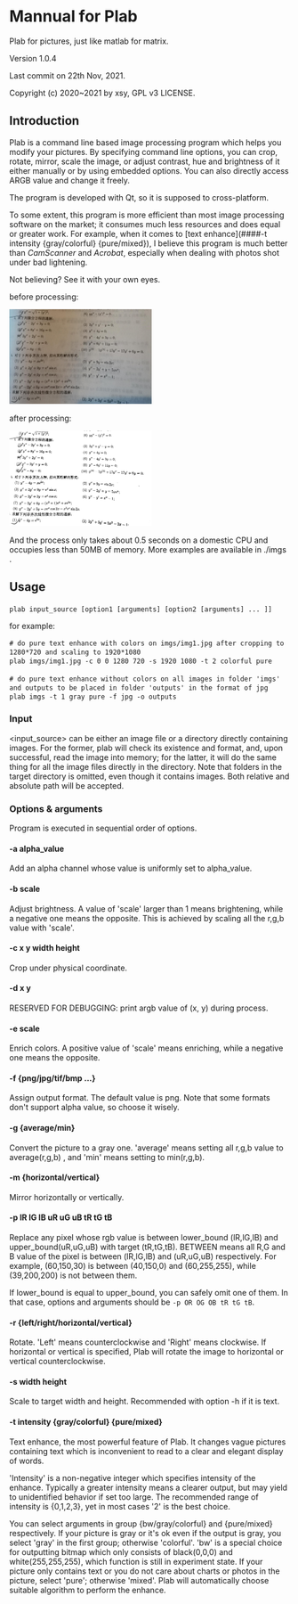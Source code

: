 # Mannual for Plab

Plab for pictures, just like matlab for matrix.

Version 1.0.4

Last commit on 22th Nov, 2021.

Copyright (c) 2020~2021 by xsy, GPL v3 LICENSE.

## Introduction

Plab is a command line based image processing program which helps you modify your pictures. By specifying command line options, you can crop, rotate, mirror, scale the image, or adjust contrast, hue and brightness of it either manually or by using embedded options. You can also directly access ARGB value and change it freely.

The program is developed with Qt, so it is supposed to cross-platform.

To some extent, this program is more efficient than most image processing software on the market; it consumes much less resources and does equal or greater work. For example, when it comes to [text enhance](####-t intensity {gray/colorful} {pure/mixed}), I believe this program is much better than _CamScanner_ and _Acrobat_, especially when dealing with photos shot under bad lightening.

Not believing? See it with your own eyes.

before processing:

<img src="imgs/2.jpg" alt="2" style="zoom:25%;" />

after processing:

<img src="imgs/out_2.png" alt="4" style="zoom:25%;" />

And the process only takes about 0.5 seconds on a domestic CPU and occupies less than 50MB of memory. More examples are available in ./imgs .

## Usage

`plab input_source [option1 [arguments] [option2 [arguments] ... ]]`

for example:

```
# do pure text enhance with colors on imgs/img1.jpg after cropping to 1280*720 and scaling to 1920*1080
plab imgs/img1.jpg -c 0 0 1280 720 -s 1920 1080 -t 2 colorful pure

# do pure text enhance without colors on all images in folder 'imgs' and outputs to be placed in folder 'outputs' in the format of jpg
plab imgs -t 1 gray pure -f jpg -o outputs
```

### Input

<input_source> can be either an image file or a directory directly containing images. For the former, plab will check its existence and format, and, upon successful, read the image into memory; for the latter, it will do the same thing for all the image files directly in the directory. Note that folders in the target directory is omitted, even though it contains images. Both relative and absolute path will be accepted.

### Options & arguments

Program is executed in sequential order of options.

#### -a alpha_value

Add an alpha channel whose value is uniformly set to alpha_value.

#### -b scale

Adjust brightness. A value of 'scale' larger than 1 means brightening, while a negative one means the opposite. This is achieved by scaling all the r,g,b value with 'scale'.

#### -c x y width height

Crop under physical coordinate.

#### -d x y

RESERVED FOR DEBUGGING: print argb value of (x, y) during process.

#### -e scale

Enrich colors. A positive value of 'scale' means enriching, while a negative one means the opposite.

#### -f {png/jpg/tif/bmp ...}

Assign output format. The default value is png. Note that some formats don't support alpha value, so choose it wisely.

#### -g {average/min}

Convert the picture to a gray one. 'average' means setting all r,g,b value to average(r,g,b) , and 'min' means setting to min(r,g,b).

<!-- #### -h intensity

Text & figure sharpening, a powerful feature of Plab. Sometimes an image contains text and figure which is not very clear, in which situation Plab can sharpen it to make the text and figure much more clear. The background should be purely white, e.g.

If the image is too small, you can use option '-s' first to adjust its size to whatever you want. -->

#### -m {horizontal/vertical}

Mirror horizontally or vertically.

#### -p lR lG lB uR uG uB tR tG tB

Replace any pixel whose rgb value is between lower_bound (lR,lG,lB) and upper_bound(uR,uG,uB) with target (tR,tG,tB). BETWEEN means all R,G and B value of the pixel is between (lR,lG,lB) and (uR,uG,uB) respectively. For example, (60,150,30) is between (40,150,0) and (60,255,255), while (39,200,200) is not between them.

If lower_bound is equal to upper_bound, you can safely omit one of them. In that case, options and arguments should be `-p OR OG OB tR tG tB`.

#### -r {left/right/horizontal/vertical}

Rotate. 'Left' means counterclockwise and 'Right' means clockwise. If horizontal or vertical is specified, Plab will rotate the image to horizontal or vertical counterclockwise.

#### -s width height

Scale to target width and height. Recommended with option -h if it is text.

#### -t intensity {gray/colorful} {pure/mixed}

Text enhance, the most powerful feature of Plab. It changes vague pictures containing text which is inconvenient to read to a clear and elegant display of words.

'Intensity' is a non-negative integer which specifies intensity of the enhance. Typically a greater intensity means a clearer output, but may yield to unidentified behavior if set too large. The recommended range of intensity is {0,1,2,3}, yet in most cases '2' is the best choice.

You can select arguments in group {bw/gray/colorful} and {pure/mixed} respectively. If your picture is gray or it's ok even if the output is gray, you select 'gray' in the first group; otherwise 'colorful'. 'bw' is a special choice for outputting bitmap which only consists of black(0,0,0) and white(255,255,255), which function is still in experiment state. If your picture only contains text or you do not care about charts or photos in the picture, select 'pure'; otherwise 'mixed'. Plab will automatically choose suitable algorithm to perform the enhance.
